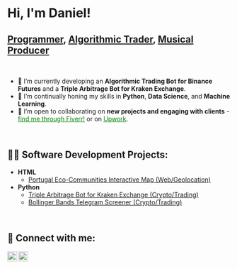<h1>Hi, I'm Daniel! </h1><h2><a href="#">Programmer</a>, <a href="#">Algorithmic Trader</a>, <a href="#">Musical Producer</a></h2></br>

- 🔭 I’m currently developing an **Algorithmic Trading Bot for Binance Futures** and a **Triple Arbitrage Bot for Kraken Exchange**.
- 🌱 I’m continually honing my skills in **Python**, **Data Science**, and **Machine Learning**.
- 👯 I’m open to collaborating on **new projects and engaging with clients** - <a href="https://www.fiverr.com/indias" style="color:#008000">find me through Fiverr!</a> or on <a href="https://www.upwork.com/freelancers/danielf26" style="color:#008000">Upwork</a>.

</br><h2>👨‍💻 Software Development Projects:</h2>
- **HTML**
  - [Portugal Eco-Communities Interactive Map (Web/Geolocation)](https://github.com/IndiasFernandes/Interactive-Mapping)
- **Python**
  - [Triple Arbitrage Bot for Kraken Exchange (Crypto/Trading)](https://github.com/IndiasFernandes/triple_arbitrage_kraken)
  - [Bollinger Bands Telegram Screener (Crypto/Trading)](https://github.com/IndiasFernandes/bollinger_bands_binance_screener)

</br><h2> 🤳 Connect with me:</h2>

[<img align="left" alt="IndiasFernandes | LinkedIn" width="22px" src="https://cdn.jsdelivr.net/npm/simple-icons@v3/icons/linkedin.svg" style="color:#0077B5;" />][linkedin]
[<img align="left" alt="IndiasFernandes | Fiverr" width="22px" src="https://cdn.jsdelivr.net/npm/simple-icons@v3/icons/fiverr.svg" style="color:#1DBF73;" />][fiverr]

[linkedin]: https://www.linkedin.com/in/indiasfernandes/
[fiverr]: https://www.fiverr.com/indias
